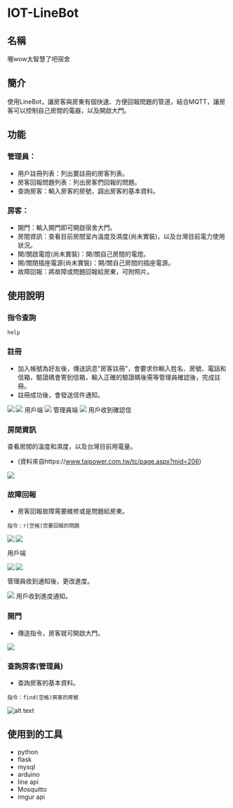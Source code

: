 # IOT-LineBot

## 名稱
喔wow太智慧了吧宿舍

## 簡介
使用LineBot，讓房客與房東有個快速、方便回報問題的管道，結合MQTT，讓房客可以控制自己房間的電器，以及開啟大門。

## 功能
### 管理員：

* 用戶註冊列表：列出要註冊的房客列表。
* 房客回報問題列表：列出房客們回報的問題。
* 查詢房客：輸入房客的房號，調出房客的基本資料。

### 房客：

* 開門：輸入開門即可開啟宿舍大門。
* 房間資訊：查看目前房間室內溫度及濕度(尚未實裝)，以及台灣目前電力使用狀況。
* 開/關啟電燈(尚未實裝)：開/關自己房間的電燈。
* 開/關閉插座電源(尚未實裝)：開/關自己房間的插座電源。
* 故障回報：將故障或問題回報給房東，可附照片。

## 使用說明
### 指令查詢
```
help
```
### 註冊
* 加入帳號為好友後，傳送訊息"房客註冊"，會要求你輸入姓名、房號、電話和信箱，驗證碼會寄到信箱，輸入正確的驗證碼後需等管理員確認後，完成註冊。
* 註冊成功後，會發送信件通知。

<img src="https://github.com/jay002200/IOT-LineBot/blob/main/img/us1-1.jpg">
用戶端
<img align="left" src="https://github.com/jay002200/IOT-LineBot/blob/main/img/ad1-1.png"><img  src="https://github.com/jay002200/IOT-LineBot/blob/main/img/ad1.jpg">
管理員端
<img src="https://github.com/jay002200/IOT-LineBot/blob/main/img/us2.png">
用戶收到確認信

### 房間資訊
查看房間的溫度和濕度，以及台灣目前用電量。
* (資料來自https://www.taipower.com.tw/tc/page.aspx?mid=206)
<img src="https://github.com/jay002200/IOT-LineBot/blob/main/img/us3.jpg">

### 故障回報
* 房客回報故障需要維修或是問題給房東。
```
指令：r(空格)您要回報的問題
```
<img align="left" src="https://github.com/jay002200/IOT-LineBot/blob/main/img/us4.jpg"><img  src="https://github.com/jay002200/IOT-LineBot/blob/main/img/us5.jpg">

用戶端

<img align="left" src="https://github.com/jay002200/IOT-LineBot/blob/main/img/ad3.jpg"><img  src="https://github.com/jay002200/IOT-LineBot/blob/main/img/ade2.jpg">




管理員收到通知後，更改進度。




<img src="https://github.com/jay002200/IOT-LineBot/blob/main/img/us7.png">
用戶收到進度通知。






### 開門
* 傳送指令，房客就可開啟大門。
<img src="https://github.com/jay002200/IOT-LineBot/blob/main/img/x4cg4-drlt1.gif">


### 查詢房客(管理員)
* 查詢房客的基本資料。
```
指令：find(空格)房客的房號
```

![alt text](https://github.com/jay002200/IOT-LineBot/blob/main/img/ad2.jpg)

## 使用到的工具
* python
* flask
* mysql
* arduino
* line api
* Mosquitto
* imgur api





